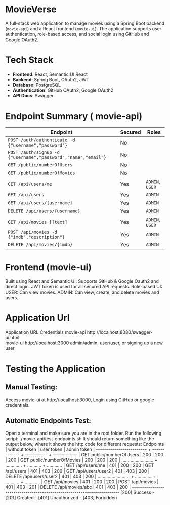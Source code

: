 # MovieVerse
A full-stack web application to manage movies using a Spring Boot backend (`movie-api`) and a React frontend (`movie-ui`). The application supports user authentication, role-based access, and social login using GitHub and Google OAuth2.
# Tech Stack

- **Frontend**: React, Semantic UI React  
- **Backend**: Spring Boot, OAuth2, JWT  
- **Database**: PostgreSQL  
- **Authentication**: GitHub OAuth2, Google OAuth2 
- **API Docs**: Swagger

# Endpoint Summary ( movie-api)
  | Endpoint                                                      | Secured | Roles           |
  | ------------------------------------------------------------- | ------- | --------------- |
  | `POST /auth/authenticate -d {"username","password"}`          | No      |                 |
  | `POST /auth/signup -d {"username","password","name","email"}` | No      |                 |
  | `GET /public/numberOfUsers`                                   | No      |                 |
  | `GET /public/numberOfMovies`                                  | No      |                 |
  | `GET /api/users/me`                                           | Yes     | `ADMIN`, `USER` |
  | `GET /api/users`                                              | Yes     | `ADMIN`         |
  | `GET /api/users/{username}`                                   | Yes     | `ADMIN`         |
  | `DELETE /api/users/{username}`                                | Yes     | `ADMIN`         |
  | `GET /api/movies [?text]`                                     | Yes     | `ADMIN`, `USER` |
  | `POST /api/movies -d {"imdb","description"}`                  | Yes     | `ADMIN`         |
  | `DELETE /api/movies/{imdb}`                                   | Yes     | `ADMIN`         |


# Frontend (movie-ui)
Built using React and Semantic UI.
Supports GitHub & Google Oauth2 and direct login.
JWT token is used for all secured API requests.
Role-based UI:
USER: Can view movies.
ADMIN: Can view, create, and delete movies and users.

# Application Url
Application	URL	Credentials
movie-api	http://localhost:8080/swagger-ui.html	
movie-ui	http://localhost:3000	admin/admin, user/user, or signing up a new user

# Testing the Application
## Manual Testing:
Access movie-ui at http://localhost:3000, Login using GitHub or google credentials.

## Automatic Endpoints Test:
Open a terminal and make sure you are in the root folder.
Run the following script: ./movie-api/test-endpoints.sh
It should return something like the output below, where it shows the http code for different requests:
   Endpoints | without token |  user token |  admin token |
    ------------------------- + ------------- + ----------- + ------------ |
     GET public/numberOfUsers |           200 |         200 |          200 |
    GET public/numberOfMovies |           200 |         200 |          200 |
    ......................... + ............. + ........... + ............ |
            GET /api/users/me |           401 |         200 |          200 |
               GET /api/users |           401 |         403 |          200 |
         GET /api/users/user2 |           401 |         403 |          200 |
      DELETE /api/users/user2 |           401 |         403 |          200 |
    ......................... + ............. + ........... + ............ |
              GET /api/movies |           401 |         200 |          200 |
             POST /api/movies |           401 |         403 |          201 |
       DELETE /api/movies/abc |           401 |         403 |          200 |
    ------------------------------------------------------------------------
     [200] Success -  [201] Created -  [401] Unauthorized -  [403] Forbidden







